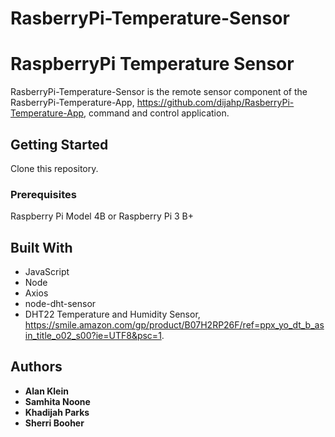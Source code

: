 # RasberryPi-Temperature-Sensor

# RaspberryPi Temperature Sensor

RasberryPi-Temperature-Sensor is the remote sensor component of the RasberryPi-Temperature-App, https://github.com/dijahp/RasberryPi-Temperature-App, command and control application.

## Getting Started

Clone this repository.

### Prerequisites

Raspberry Pi Model 4B or Raspberry Pi 3 B+

## Built With

- JavaScript
- Node
- Axios
- node-dht-sensor
- DHT22 Temperature and Humidity Sensor, https://smile.amazon.com/gp/product/B07H2RP26F/ref=ppx_yo_dt_b_asin_title_o02_s00?ie=UTF8&psc=1.

## Authors

- **Alan Klein**
- **Samhita Noone**
- **Khadijah Parks**
- **Sherri Booher**
